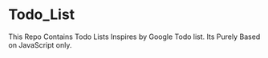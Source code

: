 # Todo_List
This Repo Contains Todo Lists Inspires by Google Todo list. Its Purely Based on JavaScript only.
